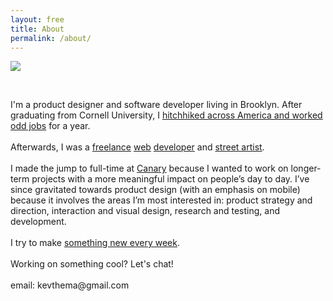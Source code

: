 ```yaml
---
layout: free
title: About
permalink: /about/
---
```



<section id="about" class="cf mb5 w-100">
    <div class="fn fl-ns w-25-ns w-50">
        <img src="{{site.baseurl}}/assets/img/me.jpg">
    </div>
    <div class="fn fl-ns w-25-ns w-100">
    <p>&nbsp;</p>
    </div>
    <div class="fn fl-ns w-50-ns w-100"><p class="mt0-ns f3 lh-copy"> I'm a product designer and software developer living in Brooklyn. After graduating from Cornell University, I <a class="underline black" href="{{site.baseurl}}/vignettes/">hitchhiked across America and worked odd jobs</a> for a year.
<br><br>
  Afterwards, I was a <a class="underline black" href="https://hr.cornell.edu">freelance</a> <a class="underline black" href="https://bokchoybrothers.com">web</a> <a class="underline black" href="https://research.cornell.edu">developer</a> and <a class="underline black" href="{{site.baseurl}}/streetart/">street artist</a>.
  <br><br>
  I made the jump to full-time at <a class="underline black" href="https://canary.is/how-it-works/">Canary</a> because I wanted to work on longer-term projects with a more meaningful impact on people’s day to day. I’ve since gravitated towards product design (with an emphasis on mobile) because it involves the areas I’m most interested in: product strategy and direction, interaction and visual design, research and testing, and development.
<br><br>
    I try to make <a class="underline black" href="http://yubinma.tumblr.com"> something new every week</a>.
    <br><br>
   Working on something cool? Let's chat!
   <br><br>
   email: kevthema@gmail.com
   </p>
   </div>
    
</section>
